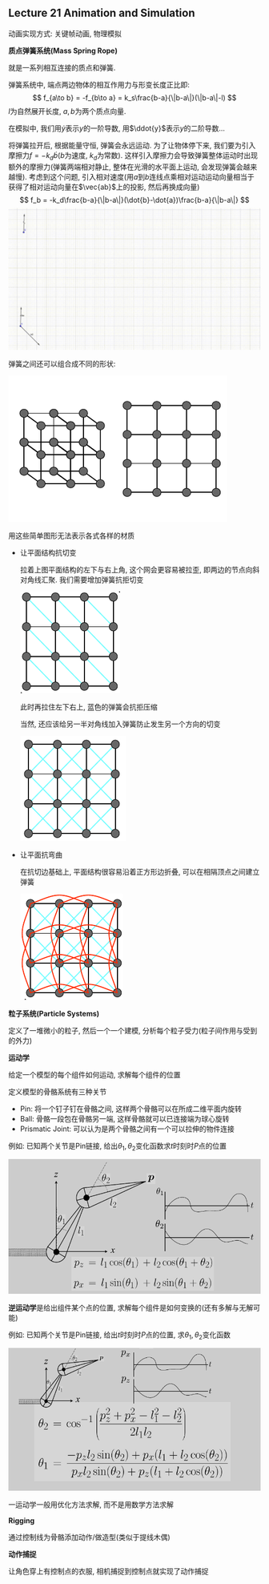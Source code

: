 ## Lecture 21 Animation and Simulation

动画实现方式: 关键帧动画, 物理模拟

**质点弹簧系统(Mass Spring Rope)**

就是一系列相互连接的质点和弹簧. 

弹簧系统中, 端点两边物体的相互作用力与形变长度正比即: 
$$
f_{a\to b} = -f_{b\to a} =  k_s\frac{b-a}{\|b-a\|}(\|b-a\|-l)
$$
$l$为自然展开长度, $a,b$为两个质点向量. 

在模拟中, 我们用$\dot{y}$表示$y$的一阶导数, 用$\ddot{y}$表示$y$的二阶导数...

将弹簧拉开后, 根据能量守恒, 弹簧会永远运动. 为了让物体停下来, 我们要为引入摩擦力$f=-k_d\dot{b}$($b$为速度, $k_d$为常数). 这样引入摩擦力会导致弹簧整体运动时出现额外的摩擦力(弹簧两端相对静止, 整体在光滑的水平面上运动, 会发现弹簧会越来越慢). 考虑到这个问题, 引入相对速度(用$a$到$b$连线点乘相对运动运动向量相当于获得了相对运动向量在$\vec{ab}$上的投影, 然后再换成向量)
$$
f_b = -k_d\frac{b-a}{\|b-a\|}(\dot{b}-\dot{a})\frac{b-a}{\|b-a\|}
$$
![](./img/21-1.gif)

弹簧之间还可以组合成不同的形状: 

![](./img/21-2.png)

用这些简单图形无法表示各式各样的材质

- 让平面结构抗切变

  拉着上图平面结构的左下与右上角, 这个网会更容易被拉歪, 即两边的节点向斜对角线汇聚. 我们需要增加弹簧抗拒切变

  ![](./img/21-3.png)

  此时再拉住左下右上, 蓝色的弹簧会抗拒压缩

  当然, 还应该给另一半对角线加入弹簧防止发生另一个方向的切变

  ![](./img/21-4.png)

- 让平面抗弯曲

  在抗切边基础上, 平面结构很容易沿着正方形边折叠, 可以在相隔顶点之间建立弹簧

  ![](./img/21-5.png)

**粒子系统(Particle Systems)**

定义了一堆微小的粒子, 然后一个一个建模, 分析每个粒子受力(粒子间作用与受到的外力)

**运动学**

给定一个模型的每个组件如何运动, 求解每个组件的位置

定义模型的骨骼系统有三种关节

- Pin: 将一个钉子钉在骨骼之间, 这样两个骨骼可以在所成二维平面内旋转
- Ball: 骨骼一段包在骨骼另一端, 这样骨骼就可以已连接端为球心旋转
- Prismatic Joint: 可以认为是两个骨骼之间有一个可以拉伸的物件连接

例如: 已知两个关节是Pin链接, 给出$\theta_1,\theta_2$变化函数求$t$时刻时$P$点的位置

![](./img/21-6.png)

**逆运动学**是给出组件某个点的位置, 求解每个组件是如何变换的(还有多解与无解可能)

例如: 已知两个关节是Pin链接, 给出$t$时刻时$P$点的位置, 求$\theta_1,\theta_2$变化函数

![](./img/21-7.png)

一运动学一般用优化方法求解, 而不是用数学方法求解

**Rigging**

通过控制线为骨骼添加动作/做造型(类似于提线木偶)

**动作捕捉**

让角色穿上有控制点的衣服, 相机捕捉到控制点就实现了动作捕捉
